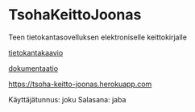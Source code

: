 # TsohaKeittoJoonas
Teen tietokantasovelluksen elektroniselle keittokirjalle

[tietokantakaavio](Dokumentaatio/Tietokantakaavio.md)

[dokumentaatio](Dokumentaatio/dokumentaatio.md)

https://tsoha-keitto-joonas.herokuapp.com

Käyttäjätunnus: joku
Salasana: jaba
